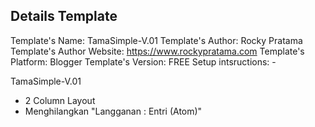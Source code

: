 Details Template
--------------------------------
Template's Name: TamaSimple-V.01
Template's Author: Rocky Pratama
Template's Author Website: https://www.rockypratama.com
Template's Platform: Blogger
Template's Version: FREE
Setup intsructions: -


TamaSimple-V.01
- 2 Column Layout
- Menghilangkan "Langganan : Entri (Atom)"
